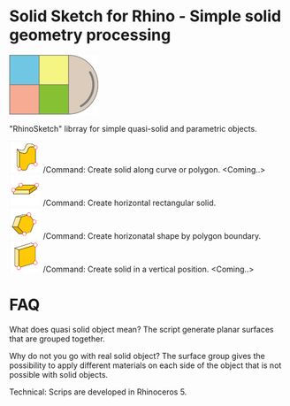 # Solid Sketch for Rhino - Simple solid geometry processing 
![picture](simples.png)

"RhinoSketch" librray for simple quasi-solid and parametric objects.

![picture](Images/Curve%20Ikon.png) /Command: Create solid along curve or polygon. <Coming..><br>
![picture](Images/Horiz%20Ikon.png) /Command: Create horizontal rectangular solid. <br>
![picture](Images/Polygon%20Ikon.png) /Command: Create horizonatal shape by polygon boundary. <br>
![picture](Images/Vertical%20Ikon.png) /Command: Create solid in a vertical position. <Coming..><br>

# FAQ

What does quasi solid object mean? 
The script generate planar surfaces that are grouped together. 

Why do not you go with real solid object?
The surface group gives the possibility to apply different materials on each side of the object that is not possible with solid objects.

Technical:
Scrips are developed in Rhinoceros 5.
